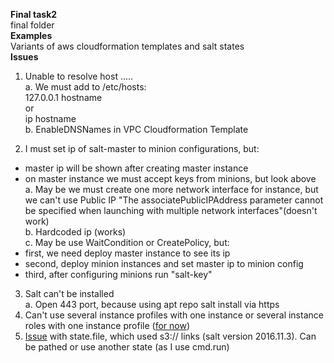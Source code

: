 <b>Final task2</b><br>
final folder<br>
<b>Examples</b><br>
Variants of aws cloudformation templates and salt states<br>
<b>Issues</b><br>
1) Unable to resolve host .....<br>
a. We must add to /etc/hosts: <br>
127.0.0.1 hostname <br>
or <br>
ip hostname<br>
b. EnableDNSNames in VPC Cloudformation Template<br>

2) I must set ip of salt-master to minion configurations, but:<br>
 - master ip will be shown after creating master instance<br>
 - on master instance we must accept keys from minions, but look above<br>
a. May be we must create one more network interface for instance, but we can't use Public IP "The associatePublicIPAddress parameter cannot be specified when launching with multiple network interfaces"(doesn't work)<br>
b. Hardcoded ip (works)<br>
c. May be use WaitCondition or CreatePolicy, but:<br>
 - first, we need deploy master instance to see its ip<br>
 - second, deploy minion instances and set master ip  to minion config<br>
 - third, after configuring minions run "salt-key"<br>

3) Salt can't be installed<br>
a. Open 443 port, because using apt repo salt install via https<br>
4) Can't use several instance profiles with one instance or several instance roles with one instance profile (<a href='http://docs.aws.amazon.com/AWSCloudFormation/latest/UserGuide/aws-resource-iam-instanceprofile.html#w1ab2c19c12d512c13' target=_blank>for now</a>)<br>
5) <a href='https://github.com/saltstack/salt/issues/39903' target=_blank>Issue</a> with state.file, which used s3:// links (salt version 2016.11.3). Can be pathed or use another state (as I use cmd.run)<br>
